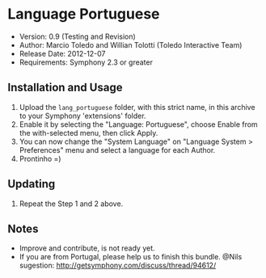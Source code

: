 # Language Portuguese

- Version: 0.9 (Testing and Revision)
- Author: Marcio Toledo and Willian Tolotti (Toledo Interactive Team)
- Release Date: 2012-12-07
- Requirements: Symphony 2.3 or greater

## Installation and Usage

1. Upload the `lang_portuguese` folder, with this strict name, in this archive to your Symphony 'extensions' folder.
2. Enable it by selecting the "Language: Portuguese", choose Enable from the with-selected menu, then click Apply.
3. You can now change the "System Language" on "Language System > Preferences" menu and select a language for each Author.
4. Prontinho =)

## Updating

1. Repeat the Step 1 and 2 above.

## Notes

- Improve and contribute, is not ready yet.
- If you are from Portugal, please help us to finish this bundle. @Nils sugestion: http://getsymphony.com/discuss/thread/94612/